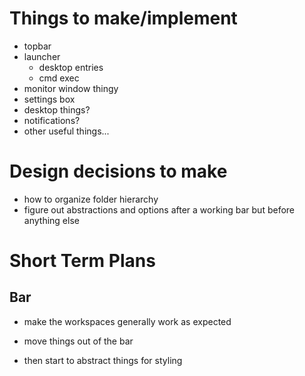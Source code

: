 # Things to make/implement
- topbar
- launcher
    - desktop entries
    - cmd exec
- monitor window thingy
- settings box
- desktop things?
- notifications?
- other useful things...

# Design decisions to make
- how to organize folder hierarchy
- figure out abstractions and options after a working bar but before anything else

# Short Term Plans

## Bar
- make the workspaces generally work as expected
- move things out of the bar

- then start to abstract things for styling
